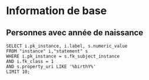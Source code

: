 # Information de base

## Personnes avec année de naissance

    SELECT i.pk_instance, i.label, s.numeric_value 
    FROM "instance" i,"statement" s
    WHERE i.pk_instance = s.fk_subject_instance 
    AND i.fk_class = 1
    AND s.property_uri LIKE '%birthY%'
    LIMIT 10;